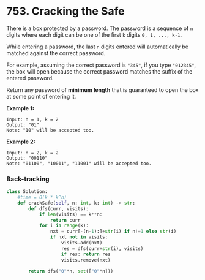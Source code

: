 # 753. Cracking the Safe

There is a box protected by a password. The password is a sequence of `n` digits where each digit can be one of the first `k` digits `0, 1, ..., k-1`.

While entering a password, the last `n` digits entered will automatically be matched against the correct password.

For example, assuming the correct password is `"345"`, if you type `"012345"`, the box will open because the correct password matches the suffix of the entered password.

Return any password of **minimum length** that is guaranteed to open the box at some point of entering it.

**Example 1:**

```text
Input: n = 1, k = 2
Output: "01"
Note: "10" will be accepted too.
```

**Example 2:**

```text
Input: n = 2, k = 2
Output: "00110"
Note: "01100", "10011", "11001" will be accepted too.
```

### Back-tracking

```python
class Solution:
    #time = O(k * k^n)
    def crackSafe(self, n: int, k: int) -> str:
        def dfs(curr, visits):
            if len(visits) == k**n:
                return curr           
            for i in range(k):
                nxt = curr[-(n-1):]+str(i) if n!=1 else str(i)
                if nxt not in visits:
                    visits.add(nxt)
                    res = dfs(curr+str(i), visits)
                    if res: return res        
                    visits.remove(nxt)
                    
        return dfs("0"*n, set(["0"*n]))
```


